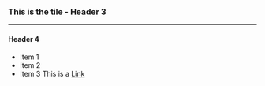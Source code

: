 ### This is the tile - Header 3
***

#### Header 4

* Item 1
* Item 2
* Item 3 This is a [Link](www.google.com)





